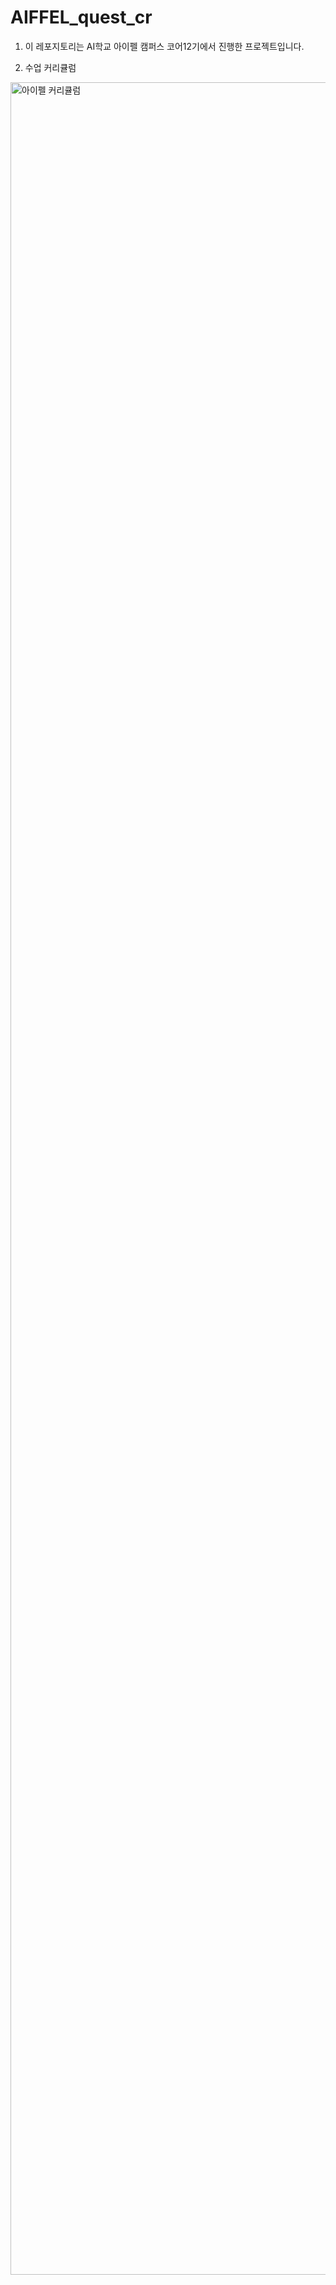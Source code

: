 # AIFFEL_quest_cr

1. 이 레포지토리는 AI학교 아이펠 캠퍼스 코어12기에서 진행한 프로젝트입니다.  


2. 수업 커리큘럼  
<img width="2479" height="3508" alt="아이펠 커리큘럼" src="https://github.com/user-attachments/assets/909baba1-145a-4920-81a8-9983ea2bef26" />

